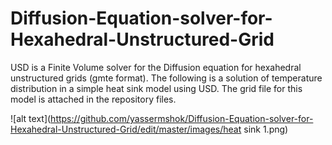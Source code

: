 # Diffusion-Equation-solver-for-Hexahedral-Unstructured-Grid
USD is a Finite Volume solver for the Diffusion equation for hexahedral unstructured grids (gmte format). The following is a solution of temperature distribution in a simple heat sink model using USD. The grid file for this model is attached in the repository files.

![alt text](https://github.com/yassermshok/Diffusion-Equation-solver-for-Hexahedral-Unstructured-Grid/edit/master/images/heat sink 1.png)
